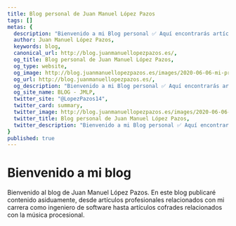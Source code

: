 ```yaml
---
title: Blog personal de Juan Manuel López Pazos
tags: []
metas: {
  description: "Bienvenido a mi Blog personal ✅ Aquí encontrarás artículos interesantes relacionados con tecnologías y frameworks, así como vídeos de música procesional.",
  author: Juan Manuel López Pazos,
  keywords: blog,
  canonical_url: http://blog.juanmanuellopezpazos.es/,
  og_title: Blog personal de Juan Manuel López Pazos,
  og_type: website,
  og_image: http://blog.juanmanuellopezpazos.es/images/2020-06-06-mi-primer-post-blog-con-nuxt-content.jpg,
  og_url: http://blog.juanmanuellopezpazos.es/,
  og_description: "Bienvenido a mi Blog personal ✅ Aquí encontrarás artículos interesantes relacionados con tecnologías y frameworks, así como vídeos de música procesional.",
  og_site_name: BLOG - JMLP,
  twitter_site: "@LopezPazos14",
  twitter_card: summary,
  twitter_image: http://blog.juanmanuellopezpazos.es/images/2020-06-06-mi-primer-post-blog-con-nuxt-content.jpg,
  twitter_title: Blog personal de Juan Manuel López Pazos,
  twitter_description: "Bienvenido a mi Blog personal ✅ Aquí encontrarás artículos interesantes relacionados con tecnologías y frameworks, así como vídeos de música procesional.",
}
published: true
---
```


# Bienvenido a mi blog

Bienvenido al blog de Juan Manuel López Pazos. En este blog publicaré contenido asiduamente, desde artículos profesionales relacionados con mi carrera como ingeniero de software hasta artículos cofrades relacionados con la música procesional.
